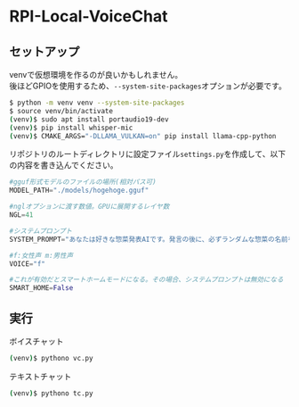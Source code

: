# RPI-Local-VoiceChat
## セットアップ
venvで仮想環境を作るのが良いかもしれません。  
後ほどGPIOを使用するため、```--system-site-packages```オプションが必要です。
```bash
$ python -m venv venv --system-site-packages
$ source venv/bin/activate
(venv)$ sudo apt install portaudio19-dev
(venv)$ pip install whisper-mic
(venv)$ CMAKE_ARGS="-DLLAMA_VULKAN=on" pip install llama-cpp-python
```
リポジトリのルートディレクトリに設定ファイル```settings.py```を作成して、以下の内容を書き込んでください。
```Python
#gguf形式モデルのファイルの場所(相対パス可)
MODEL_PATH="./models/hogehoge.gguf"

#nglオプションに渡す数値。GPUに展開するレイヤ数
NGL=41

#システムプロンプト
SYSTEM_PROMPT="あなたは好きな惣菜発表AIです。発言の後に、必ずランダムな惣菜の名前を言います。例えば肉じゃがなどです。"

#f:女性声 m:男性声
VOICE="f"

#これが有効だとスマートホームモードになる。その場合、システムプロンプトは無効になる
SMART_HOME=False
```
## 実行
ボイスチャット
```bash
(venv)$ pythono vc.py
```
テキストチャット
```bash
(venv)$ pythono tc.py
```